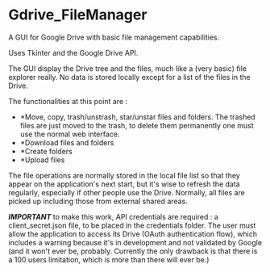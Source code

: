# Gdrive_FileManager
A GUI for Google Drive with basic file management capabilities.

Uses Tkinter and the Google Drive API.

The GUI display the Drive tree and the files, much like a (very basic) file explorer really. 
No data is stored locally except for a list of the files in the Drive.

The functionalities at this point are :

- *Move, copy, trash/unstrash, star/unstar files and folders. The trashed files are just moved to the trash, to delete them permanently one must use the normal web interface.
- *Download files and folders
- *Create folders
- *Upload files

The file operations are normally stored in the local file list so that they appear on the application's next start, but it's wise to refresh the data regularly, especially if other people use the Drive.
Normally, all files are picked up including those from external shared areas.

***IMPORTANT***
to make this work, API credentials are required : a client_secret.json file, to be placed in the credentials folder.
The user must allow the application to access its Drive (OAuth authentication flow), which includes a warning because it's in development and not validated by Google (and it won't ever be, probably. Currently the only drawback is that there is a 100 users limitation, which is more than there will ever be.)
